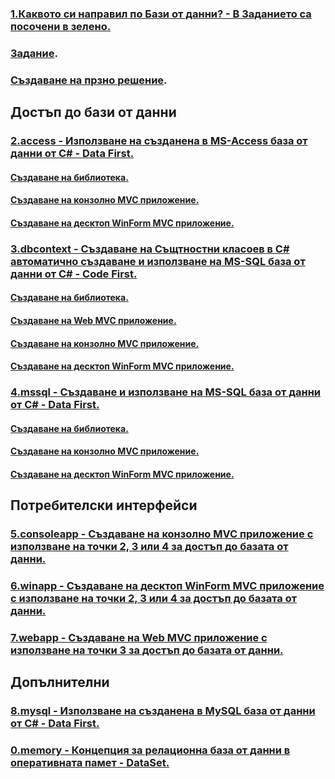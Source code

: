 ### [1.Каквото си направил по Бази от данни? - В Заданието са посочени в зелено.](https://github.com/vakovsky/11/tree/main/part2(db)/1.%D0%9A%D0%B0%D0%BA%D0%B2%D0%BE%D1%82%D0%BE%20%D1%81%D0%B8%20%D0%BD%D0%B0%D0%BF%D1%80%D0%B0%D0%B2%D0%B8%D0%BB%20%D0%BF%D0%BE%20%D0%91%D0%B0%D0%B7%D0%B8%20%D0%BE%D1%82%20%D0%B4%D0%B0%D0%BD%D0%BD%D0%B8)
### [Задание](https://github.com/vakovsky/11/blob/main/part2(db)/%D0%97%D0%B0%D0%B4%D0%B0%D0%BD%D0%B8%D0%B5%D0%9F%D1%80%D0%BE%D0%B5%D0%BA%D1%82.pdf).
### [Създаване на прзно решение](https://github.com/vakovsky/11/blob/main/docs/projects_ver2_f1.pdf).
## Достъп до бази от данни
### [2.access - Използване на създанена в MS-Access база от данни от C# - Data First.](https://github.com/vakovsky/11/tree/main/part2(db)/2.access)
#### [Създаване на библиотека.](https://github.com/vakovsky/11/blob/main/docs/projects_ver2_f3.pdf)
#### [Създаване на конзолно MVC приложение.](https://github.com/vakovsky/11/blob/main/docs/projects_ver2_f2.pdf)
#### [Създаване на десктоп WinForm MVC приложение.](https://github.com/vakovsky/11/blob/main/docs/projects_ver2_f4.pdf)
### [3.dbcontext - Създаване на Същтностни класоев в C# автоматично създаване и използване на MS-SQL база от данни от C# - Code First.](https://github.com/vakovsky/11/tree/main/part2(db)/3.dbcontext)
#### [Създаване на библиотека.](https://github.com/vakovsky/11/blob/main/docs/projects_ver2_f3.pdf)
#### [Създаване на Web MVC приложение.](https://github.com/vakovsky/11/blob/main/docs/projects_ver2_f2.pdf)
#### [Създаване на конзолно MVC приложение.](https://github.com/vakovsky/11/blob/main/docs/projects_ver2_f2.pdf)
#### [Създаване на десктоп WinForm MVC приложение.](https://github.com/vakovsky/11/blob/main/docs/projects_ver2_f4.pdf)
### [4.mssql - Създаване и използване на MS-SQL база от данни от C# - Data First.](https://github.com/vakovsky/11/tree/main/part2(db)/4.mssql)
#### [Създаване на библиотека.](https://github.com/vakovsky/11/blob/main/docs/projects_ver2_f3.pdf)
#### [Създаване на конзолно MVC приложение.](https://github.com/vakovsky/11/blob/main/docs/projects_ver2_f2.pdf)
#### [Създаване на десктоп WinForm MVC приложение.](https://github.com/vakovsky/11/blob/main/docs/projects_ver2_f4.pdf)
## Потребителски интерфейси
### [5.consoleapp - Създаване на конзолно MVC приложение с използване на точки 2, 3 или 4 за достъп до базата от данни.](https://github.com/vakovsky/11/tree/main/part2(db)/5.consoleapp)
### [6.winapp - Създаване на десктоп WinForm MVC приложение с използване на точки 2, 3 или 4 за достъп до базата от данни.](https://github.com/vakovsky/11/tree/main/part2(db)/6.winapp)
### [7.webapp - Създаване на Web MVC приложение с използване на точки 3 за достъп до базата от данни.](https://github.com/vakovsky/11/tree/main/part2(db)/7.webapp)
## Допълнителни
### [8.mysql - Използване на създанена в MySQL база от данни от C# - Data First.](https://github.com/vakovsky/11/tree/main/part2(db)/8.mysql)
### [0.memory - Концепция за релационна база от данни в оперативната памет - DataSet.](https://github.com/vakovsky/11/tree/main/part2(db)/0.memory)
